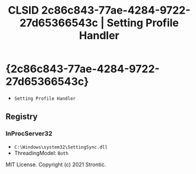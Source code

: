 ﻿---
title: "CLSID 2c86c843-77ae-4284-9722-27d65366543c | Setting Profile Handler"
excerpt: What is COM-Object CLSID 2c86c843-77ae-4284-9722-27d65366543c?
---

# {2c86c843-77ae-4284-9722-27d65366543c}

* `Setting Profile Handler`

## Registry


### InProcServer32

* `C:\Windows\system32\SettingSync.dll`
* ThreadingModel: `Both`

MIT License. Copyright (c) 2021 Strontic.


